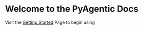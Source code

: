 # Welcome to the PyAgentic Docs

Visit the [Getting Started](./getting-started.md) Page to begin using